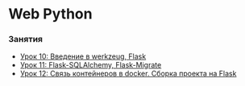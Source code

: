 # Web Python


### Занятия

- [Урок 10: Введение в werkzeug, Flask](lessons/lesson.10/)
- [Урок 11: Flask-SQLAlchemy, Flask-Migrate](lessons/lesson.11/)
- [Урок 12: Связь контейнеров в docker. Сборка проекта на Flask](lessons/lesson.12/)
